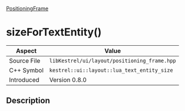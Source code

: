 [PositioningFrame](index)
# sizeForTextEntity()
| Aspect | Value |
| --- | --- |
| Source File | `libKestrel/ui/layout/positioning_frame.hpp` |
| C++ Symbol | `kestrel::ui::layout::lua_text_entity_size` |
| Introduced | Version 0.8.0 |
## Description


